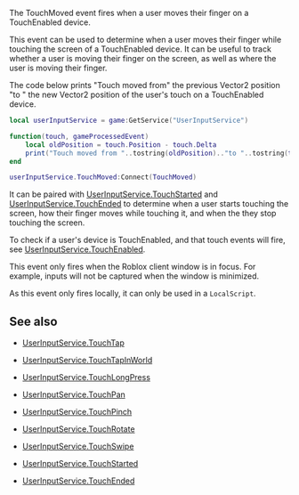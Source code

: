 The TouchMoved event fires when a user moves their finger on a TouchEnabled device.

This event can be used to determine when a user moves their finger while touching the screen of a TouchEnabled device. It can be useful to track whether a user is moving their finger on the screen, as well as where the user is moving their finger.

The code below prints "Touch moved from" the previous Vector2 position "to " the new Vector2 position of the user's touch on a TouchEnabled device.

```lua
local userInputService = game:GetService("UserInputService")

function(touch, gameProcessedEvent)
	local oldPosition = touch.Position - touch.Delta
	print("Touch moved from "..tostring(oldPosition).."to "..tostring(touch.Position))
end

userInputService.TouchMoved:Connect(TouchMoved)
```

It can be paired with  [UserInputService.TouchStarted](https://developer.roblox.com/api-reference/event/UserInputService/TouchStarted) and  [UserInputService.TouchEnded](https://developer.roblox.com/api-reference/event/UserInputService/TouchEnded) to determine when a user starts touching the screen, how their finger moves while touching it, and when the they stop touching the screen.

To check if a user's device is TouchEnabled, and that touch events will fire, see [UserInputService.TouchEnabled](https://developer.roblox.com/api-reference/property/UserInputService/TouchEnabled).

This event only fires when the Roblox client window is in focus. For example, inputs will not be captured when the window is minimized.

As this event only fires locally, it can only be used in a `LocalScript`.

## See also

 - [UserInputService.TouchTap](https://developer.roblox.com/api-reference/event/UserInputService/TouchTap)

 - [UserInputService.TouchTapInWorld](https://developer.roblox.com/api-reference/event/UserInputService/TouchTapInWorld)

 - [UserInputService.TouchLongPress](https://developer.roblox.com/api-reference/event/UserInputService/TouchLongPress)

 - [UserInputService.TouchPan](https://developer.roblox.com/api-reference/event/UserInputService/TouchPan)

 - [UserInputService.TouchPinch](https://developer.roblox.com/api-reference/event/UserInputService/TouchPinch)

 - [UserInputService.TouchRotate](https://developer.roblox.com/api-reference/event/UserInputService/TouchRotate)

 - [UserInputService.TouchSwipe](https://developer.roblox.com/api-reference/event/UserInputService/TouchSwipe)

 - [UserInputService.TouchStarted](https://developer.roblox.com/api-reference/event/UserInputService/TouchStarted)

 - [UserInputService.TouchEnded](https://developer.roblox.com/api-reference/event/UserInputService/TouchEnded)